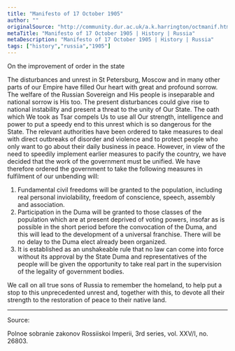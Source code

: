 ```yaml
---
title: "Manifesto of 17 October 1905"
author: ""
originalSource: "http://community.dur.ac.uk/a.k.harrington/octmanif.html"
metaTitle: "Manifesto of 17 October 1905 | History | Russia"
metaDescription: "Manifesto of 17 October 1905 | History | Russia"
tags: ["history","russia","1905"]
---
```


On the improvement of order in the state

The disturbances and unrest in St Petersburg, Moscow and in many other parts of our Empire have filled Our heart with great and profound sorrow. The welfare of the Russian Sovereign and His people is inseparable and national sorrow is His too. The present disturbances could give rise to national instability and present a threat to the unity of Our State. The oath which We took as Tsar compels Us to use all Our strength, intelligence and power to put a speedy end to this unrest which is so dangerous for the State. The relevant authorities have been ordered to take measures to deal with direct outbreaks of disorder and violence and to protect people who only want to go about their daily business in peace. However, in view of the need to speedily implement earlier measures to pacify the country, we have decided that the work of the government must be unified. We have therefore ordered the government to take the following measures in fulfilment of our unbending will:

1. Fundamental civil freedoms will be granted to the population, including real personal inviolability, freedom of conscience, speech, assembly and association.
2. Participation in the Duma will be granted to those classes of the population which are at present deprived of voting powers, insofar as is possible in the short period before the convocation of the Duma, and this will lead to the development of a universal franchise. There will be no delay to the Duma elect already been organized.
3. It is established as an unshakeable rule that no law can come into force without its approval by the State Duma and representatives of the people will be given the opportunity to take real part in the supervision of the legality of government bodies. 

We call on all true sons of Russia to remember the homeland, to help put a stop to this unprecedented unrest and, together with this, to devote all their strength to the restoration of peace to their native land.

---

Source:  

Polnoe sobranie zakonov Rossiiskoi Imperii, 3rd series, vol. XXV/I, no. 26803.